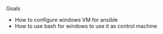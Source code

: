 Goals
- How to configure windows VM for ansible
- How to use bash for windows to use it as control machine